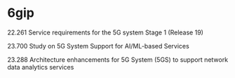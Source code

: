 # 6gip
22.261 Service requirements for the 5G system
Stage 1
(Release 19)

23.700 Study on 5G System Support for AI/ML-based Services

23.288 Architecture enhancements for 5G System (5GS) to support network data analytics services
